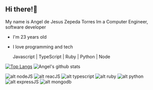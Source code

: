 ## Hi there!🚀
My name is Angel de Jesus Zepeda Torres
Im a Computer Engineer, software developer

- I'm 23 years old
- I love programming and tech

  Javascript | TypeScript | Ruby | Python | Node

[![Top Langs](https://github-readme-stats.vercel.app/api/top-langs/?username=angel-zepeda&langs_count=8&layout=compact)](https://github.com/angel-zepeda)
![Angel's github stats](https://github-readme-stats.vercel.app/api?username=angel-zepeda&layout=compact&show_icons=true)

![alt nodeJS](https://www.vectorlogo.zone/logos/nodejs/nodejs-icon.svg)
![alt reacJS](https://www.vectorlogo.zone/logos/reactjs/reactjs-ar21.svg)
![alt typescript](https://www.vectorlogo.zone/logos/typescriptlang/typescriptlang-icon.svg)
![alt ruby](https://www.vectorlogo.zone/logos/ruby-lang/ruby-lang-horizontal.svg)
![alt python](https://www.vectorlogo.zone/logos/python/python-horizontal.svg)
![alt expressJS](https://www.vectorlogo.zone/logos/expressjs/expressjs-ar21.svg)
![alt mongodb](https://www.vectorlogo.zone/logos/mongodb/mongodb-ar21.svg)

